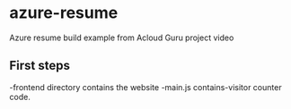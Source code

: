 # azure-resume
Azure resume build example from Acloud Guru project video

## First steps
-frontend directory contains the website
-main.js contains-visitor counter code.
